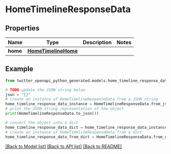 # HomeTimelineResponseData


## Properties

Name | Type | Description | Notes
------------ | ------------- | ------------- | -------------
**home** | [**HomeTimelineHome**](HomeTimelineHome.md) |  | 

## Example

```python
from twitter_openapi_python_generated.models.home_timeline_response_data import HomeTimelineResponseData

# TODO update the JSON string below
json = "{}"
# create an instance of HomeTimelineResponseData from a JSON string
home_timeline_response_data_instance = HomeTimelineResponseData.from_json(json)
# print the JSON string representation of the object
print(HomeTimelineResponseData.to_json())

# convert the object into a dict
home_timeline_response_data_dict = home_timeline_response_data_instance.to_dict()
# create an instance of HomeTimelineResponseData from a dict
home_timeline_response_data_from_dict = HomeTimelineResponseData.from_dict(home_timeline_response_data_dict)
```
[[Back to Model list]](../README.md#documentation-for-models) [[Back to API list]](../README.md#documentation-for-api-endpoints) [[Back to README]](../README.md)


